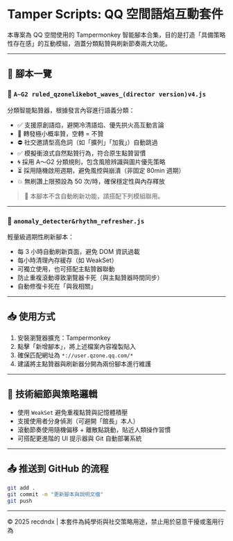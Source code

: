 # Tamper Scripts: QQ 空間語焰互動套件

本專案為 QQ 空間使用的 Tampermonkey 智能腳本合集，目的是打造「具備策略性存在感」的互動模組，涵蓋分類點贊與刷新節奏兩大功能。

---

## 🔧 腳本一覽

### 🎯 `A~G2 ruled_qzonelikebot_waves_(director version)v4.js`

分類智能點贊器，根據發言內容進行語義分類：
- ✅ 支援原創語焰，避開冷清語焰、優先拱火高互動言論
- 🎲 轉發極小概率贊，空轉 = 不贊
- ⛔ 社交邀請型高危詞（如「擴列」「加我」）自動跳過
- ✅ 模擬衝浪式自然點贊行為，符合原生點贊習慣
- 🌀 採用 A～G2 分類規則，包含風險辨識與圖片優先策略
- ⏳ 採用隨機啟用週期，避免風控與崩潰（非固定 80min 週期）
- 💥 無刷讚上限預設為 50 次/時，確保穩定性與內存釋放

> 📌 本腳本不含自動刷新功能，請搭配下列模組聯用。

---

### 🔁 `anomaly_detecter&rhythm_refresher.js`

輕量級週期性刷新腳本：
- 每 3 小時自動刷新頁面，避免 DOM 資訊過載
- 每小時清理內存緩存（如 WeakSet）
- 可獨立使用，也可搭配主點贊器聯動
- 防止重複滾動導致瀏覽器卡死（與主點贊器時間同步）
- 自動修復卡死在「與我相關」

---

## 📥 使用方式

1. 安裝瀏覽器擴充：Tampermonkey
2. 點擊「新增腳本」，將上述檔案內容複製貼入
3. 確保匹配網址為 `*://user.qzone.qq.com/*`
4. 建議將主點贊器與刷新器分開為兩份腳本進行維護

---

## 🧠 技術細節與策略邏輯

- 使用 `WeakSet` 避免重複點贊與記憶體積壓
- 支援使用者分身偵測（可避開「館長」本人）
- 滾動節奏使用隨機偏移 + 離散點跳動，貼近人類操作習慣
- 可搭配更進階的 UI 提示器與 Git 自動部署系統

---

## 📤 推送到 GitHub 的流程

```bash
git add .
git commit -m "更新腳本與說明文檔"
git push
```

---

© 2025 recdndx | 本套件為純學術與社交策略用途，禁止用於惡意干擾或濫用行為
